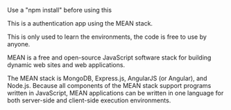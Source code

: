 Use a "npm install" before using this

This is a authentication app using the MEAN stack.

This is only used to learn the environments, the code is free to use by anyone.

MEAN is a free and open-source JavaScript software stack for building dynamic web sites and web applications.

The MEAN stack is MongoDB, Express.js, AngularJS (or Angular), and Node.js. Because all components of the MEAN stack support programs written in JavaScript, MEAN applications can be written in one language for both server-side and client-side execution environments.